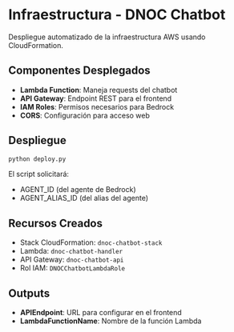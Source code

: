 # Infraestructura - DNOC Chatbot

Despliegue automatizado de la infraestructura AWS usando CloudFormation.

## Componentes Desplegados

- **Lambda Function**: Maneja requests del chatbot
- **API Gateway**: Endpoint REST para el frontend
- **IAM Roles**: Permisos necesarios para Bedrock
- **CORS**: Configuración para acceso web

## Despliegue

```bash
python deploy.py
```

El script solicitará:
- AGENT_ID (del agente de Bedrock)
- AGENT_ALIAS_ID (del alias del agente)

## Recursos Creados

- Stack CloudFormation: `dnoc-chatbot-stack`
- Lambda: `dnoc-chatbot-handler`
- API Gateway: `dnoc-chatbot-api`
- Rol IAM: `DNOCChatbotLambdaRole`

## Outputs

- **APIEndpoint**: URL para configurar en el frontend
- **LambdaFunctionName**: Nombre de la función Lambda